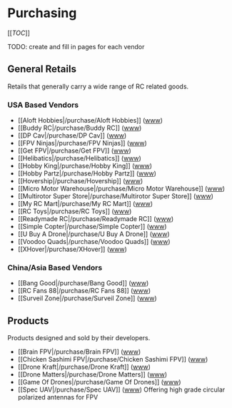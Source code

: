 # Purchasing

[[_TOC_]]

TODO: create and fill in pages for each vendor

## General Retails

Retails that generally carry a wide range of RC related goods.

### USA Based Vendors

* [[Aloft Hobbies|/purchase/Aloft Hobbies]] ([www](http://www.alofthobbies.com/))
* [[Buddy RC|/purchase/Buddy RC]] ([www](http://www.buddyrc.com/))
* [[DP Cav|/purchase/DP Cav]] ([www](https://www.dpcav.com/xcart/home.php))
* [[FPV Ninjas|/purchase/FPV Ninjas]] ([www](http://www.fpvninjas.com/))
* [[Get FPV|/purchase/Get FPV]] ([www](http://www.getfpv.com/))
* [[Helibatics|/purchase/Helibatics]] ([www](http://www.helibatics.com/))
* [[Hobby King|/purchase/Hobby King]] ([www](http://www.hobbyking.com))
* [[Hobby Partz|/purchase/Hobby Partz]] ([www](http://www.hobbypartz.com/))
* [[Hovership|/purchase/Hovership]] ([www](http://shop.hovership.com/))
* [[Micro Motor Warehouse|/purchase/Micro Motor Warehouse]] ([www](http://micro-motor-warehouse.com/))
* [[Multirotor Super Store|/purchase/Multirotor Super Store]] ([www](http://www.multirotorsuperstore.com/))
* [[My RC Mart|/purchase/My RC Mart]] ([www](http://www.myrcmart.com/index.php))
* [[RC Toys|/purchase/RC Toys]] ([www](http://www.rctoys.com/))
* [[Readymade RC|/purchase/Readymade RC]] ([www](http://www.readymaderc.com/store))
* [[Simple Copter|/purchase/Simple Copter]] ([www](http://www.simplecopter.com/))
* [[U Buy A Drone|/purchase/U Buy A Drone]] ([www](http://ubuyadrone.com/))
* [[Voodoo Quads|/purchase/Voodoo Quads]] ([www](http://www.voodooquads.com/))
* [[XHover|/purchase/XHover]] ([www](http://xhover.com/))

### China/Asia Based Vendors

* [[Bang Good|/purchase/Bang Good]] ([www](http://www.banggood.com))
* [[RC Fans 88|/purchase/RC Fans 88]] ([www](http://www.rc-fans88.com/))
* [[Surveil Zone|/purchase/Surveil Zone]] ([www](http://www.surveilzone.com/))

## Products

Products designed and sold by their developers.

* [[Brain FPV|/purchase/Brain FPV]] ([www](https://www.brainfpv.com/))
* [[Chicken Sashimi FPV|/purchase/Chicken Sashimi FPV]] ([www](http://chickensashimifpv.spreadshirt.com/))
* [[Drone Kraft|/purchase/Drone Kraft]] ([www](http://www.dronekraft.io/))
* [[Drone Matters|/purchase/Drone Matters]] ([www](http://www.dronematters.com/))
* [[Game Of Drones|/purchase/Game Of Drones]] ([www](http://www.gameofdrones.biz/))
* [[Spec UAV|/purchase/Spec UAV]] ([www](http://www.specuav.com/)) Offering high grade circular polarized antennas for FPV
